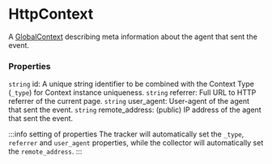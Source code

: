 # HttpContext
A [GlobalContext](/taxonomy/reference/global-contexts/overview.md) describing meta information about the agent that sent the event.

### Properties
`string` id: A unique string identifier to be combined with the Context Type (`_type`) 
for Context instance uniqueness.
`string` referrer: Full URL to HTTP referrer of the current page.
`string` user_agent: User-agent of the agent that sent the event.
`string` remote_address: (public) IP address of the agent that sent the event.

:::info setting of properties
The tracker will automatically set the `_type`, `referrer` and `user_agent` properties, while the collector will automatically set the `remote_address`.
:::

